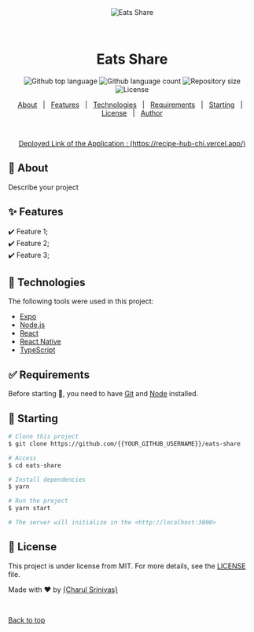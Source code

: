 <div align="center" id="top"> 
  <img src="./.github/app.gif" alt="Eats Share" />

  &#xa0;

  <!-- <a href="https://eatsshare.netlify.app">Demo</a> -->
</div>

<h1 align="center">Eats Share</h1>

<p align="center">
  <img alt="Github top language" src="https://img.shields.io/github/languages/top/{{YOUR_GITHUB_USERNAME}}/eats-share?color=56BEB8">

  <img alt="Github language count" src="https://img.shields.io/github/languages/count/{{YOUR_GITHUB_USERNAME}}/eats-share?color=56BEB8">

  <img alt="Repository size" src="https://img.shields.io/github/repo-size/{{YOUR_GITHUB_USERNAME}}/eats-share?color=56BEB8">

  <img alt="License" src="https://img.shields.io/github/license/{{YOUR_GITHUB_USERNAME}}/eats-share?color=56BEB8">

  <!-- <img alt="Github issues" src="https://img.shields.io/github/issues/{{YOUR_GITHUB_USERNAME}}/eats-share?color=56BEB8" /> -->

  <!-- <img alt="Github forks" src="https://img.shields.io/github/forks/{{YOUR_GITHUB_USERNAME}}/eats-share?color=56BEB8" /> -->

  <!-- <img alt="Github stars" src="https://img.shields.io/github/stars/{{YOUR_GITHUB_USERNAME}}/eats-share?color=56BEB8" /> -->
</p>

<!-- Status -->

<!-- <h4 align="center"> 
	🚧  Eats Share 🚀 Under construction...  🚧
</h4> 

<hr> -->

<p align="center">
  <a href="#dart-about">About</a> &#xa0; | &#xa0; 
  <a href="#sparkles-features">Features</a> &#xa0; | &#xa0;
  <a href="#rocket-technologies">Technologies</a> &#xa0; | &#xa0;
  <a href="#white_check_mark-requirements">Requirements</a> &#xa0; | &#xa0;
  <a href="#checkered_flag-starting">Starting</a> &#xa0; | &#xa0;
  <a href="#memo-license">License</a> &#xa0; | &#xa0;
  <a href="https://github.com/{{YOUR_GITHUB_USERNAME}}" target="_blank">Author</a>
</p>

<br>

<p align="center">
  <a href="[#dart-about](https://recipe-hub-chi.vercel.app/)">Deployed Link of the Application : (https://recipe-hub-chi.vercel.app/)</a>
</p>

## :dart: About ##

Describe your project

## :sparkles: Features ##

:heavy_check_mark: Feature 1;\
:heavy_check_mark: Feature 2;\
:heavy_check_mark: Feature 3;

## :rocket: Technologies ##

The following tools were used in this project:

- [Expo](https://expo.io/)
- [Node.js](https://nodejs.org/en/)
- [React](https://pt-br.reactjs.org/)
- [React Native](https://reactnative.dev/)
- [TypeScript](https://www.typescriptlang.org/)

## :white_check_mark: Requirements ##

Before starting :checkered_flag:, you need to have [Git](https://git-scm.com) and [Node](https://nodejs.org/en/) installed.

## :checkered_flag: Starting ##

```bash
# Clone this project
$ git clone https://github.com/{{YOUR_GITHUB_USERNAME}}/eats-share

# Access
$ cd eats-share

# Install dependencies
$ yarn

# Run the project
$ yarn start

# The server will initialize in the <http://localhost:3000>
```

## :memo: License ##

This project is under license from MIT. For more details, see the [LICENSE](LICENSE.md) file.


Made with :heart: by <a href="https://github.com/{{YOUR_GITHUB_USERNAME}}" target="_blank">{Charul Srinivas}</a>

&#xa0;

<a href="#top">Back to top</a>
